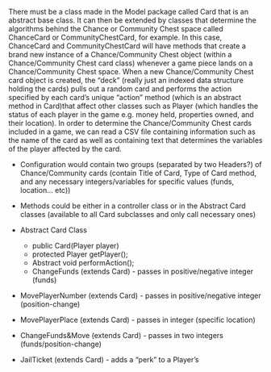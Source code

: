 There must be a class made in the Model package called Card that is an abstract base class. 
It can then be extended by classes that determine the algorithms behind the Chance or Community Chest space 
called ChanceCard or CommunityChestCard, for example. In this case, ChanceCard and CommunityChestCard will have 
methods that create a brand new instance of a Chance/Community Chest object (within a Chance/Community Chest card 
class) whenever a game piece lands on a Chance/Community Chest space. When a new Chance/Community Chest card object 
is created, the “deck” (really just an indexed data structure holding the cards) pulls out a random card and 
performs the action specified by each card’s unique “action” method (which is an abstract method in Card)that 
affect other classes such as Player (which handles the status of each player in the game e.g. money held, 
properties owned, and their location). In order to determine the Chance/Community Chest cards included in a 
game, we can read a CSV file containing information such as the name of the card as well as containing text 
that determines the variables of the player affected by the card.  

* Configuration would contain two groups (separated by two Headers?) of Chance/Community cards (contain Title of Card, Type of Card method, and any necessary integers/variables for specific values (funds, location... etc))
* Methods could be either in a controller class or in the Abstract Card classes (available to all Card subclasses and only call necessary ones)

* Abstract Card Class
  * public Card(Player player)
  * protected Player getPlayer();
  * Abstract void performAction();
  * ChangeFunds (extends Card) - passes in positive/negative integer (funds)
* MovePlayerNumber (extends Card) - passes in positive/negative integer (position-change)
* MovePlayerPlace (extends Card) - passes in integer (specific location)
* ChangeFunds&Move (extends Card) - passes in two integers (funds/position-change)
* JailTicket (extends Card) - adds a “perk” to a Player’s <list of cards>

